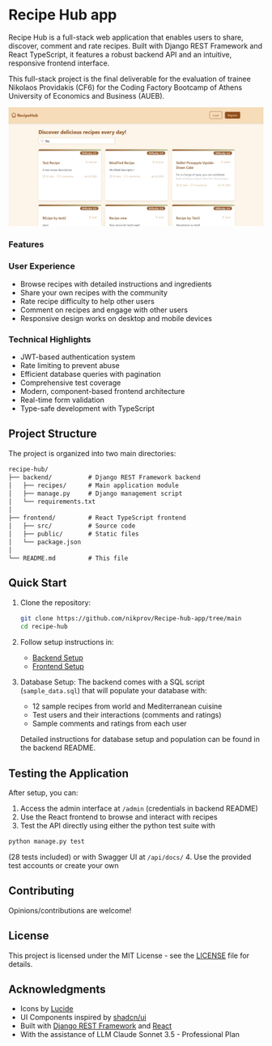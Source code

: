 # Recipe Hub app

Recipe Hub is a full-stack web application that enables users to share, discover, comment and rate recipes. Built with Django REST Framework and React TypeScript, it features a robust backend API and an intuitive, responsive frontend interface.

This full-stack project is the final deliverable for the evaluation of trainee Nikolaos Providakis (CF6) for the Coding Factory Bootcamp of Athens University of Economics and Business (AUEB).

![Recipe Hub Screenshot](screenshots/recipe-hub-app-thumb.jpg)

### Features ###

### User Experience
- Browse recipes with detailed instructions and ingredients
- Share your own recipes with the community
- Rate recipe difficulty to help other users
- Comment on recipes and engage with other users
- Responsive design works on desktop and mobile devices

### Technical Highlights
- JWT-based authentication system
- Rate limiting to prevent abuse
- Efficient database queries with pagination
- Comprehensive test coverage
- Modern, component-based frontend architecture
- Real-time form validation
- Type-safe development with TypeScript

## Project Structure

The project is organized into two main directories:

```
recipe-hub/
├── backend/          # Django REST Framework backend
│   ├── recipes/      # Main application module
│   ├── manage.py     # Django management script
│   └── requirements.txt
│
├── frontend/         # React TypeScript frontend
│   ├── src/          # Source code
│   ├── public/       # Static files
│   └── package.json
│
└── README.md         # This file
```

## Quick Start

1. Clone the repository:
   ```bash
   git clone https://github.com/nikprov/Recipe-hub-app/tree/main
   cd recipe-hub
   ```

2. Follow setup instructions in:
   - [Backend Setup](recipe_hub_backend/readme_backend.md)
   - [Frontend Setup](recipe-hub-frontend/readme-frontend.md)

3. Database Setup:
   The backend comes with a SQL script (`sample_data.sql`) that will populate your database with:
   - 12 sample recipes from world and Mediterranean cuisine
   - Test users and their interactions (comments and ratings)
   - Sample comments and ratings from each user
   
   Detailed instructions for database setup and population can be found in the backend README.

## Testing the Application

After setup, you can:
1. Access the admin interface at `/admin` (credentials in backend README)
2. Use the React frontend to browse and interact with recipes
3. Test the API directly using either the python test suite with
```bash
python manage.py test
```
(28 tests included) or with Swagger UI at `/api/docs/`
4. Use the provided test accounts or create your own

## Contributing

Opinions/contributions are welcome! 

## License

This project is licensed under the MIT License - see the [LICENSE](LICENSE) file for details.

## Acknowledgments

- Icons by [Lucide](https://lucide.dev/)
- UI Components inspired by [shadcn/ui](https://ui.shadcn.com/)
- Built with [Django REST Framework](https://www.django-rest-framework.org/) and [React](https://reactjs.org/)
- With the assistance of LLM Claude Sonnet 3.5 - Professional Plan
